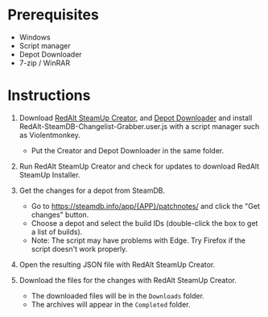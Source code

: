 # Prerequisites

- Windows
- Script manager
- Depot Downloader
- 7-zip / WinRAR

# Instructions

1. Download [RedAlt SteamUp Creator](https://github.com/Reddiepoint/RedAlt-SteamUp-Creator/releases/latest),
   and [Depot Downloader](https://github.com/SteamRE/DepotDownloader/releases/latest) and install
   RedAlt-SteamDB-Changelist-Grabber.user.js with a script manager such as Violentmonkey.
    - Put the Creator and Depot Downloader in the same folder.

2. Run RedAlt SteamUp Creator and check for updates to download RedAlt SteamUp Installer.

3. Get the changes for a depot from SteamDB.
    - Go to https://steamdb.info/app/{APP}/patchnotes/ and click the "Get changes" button.
    - Choose a depot and select the build IDs (double-click the box to get a list of builds).
    - Note: The script may have problems with Edge. Try Firefox if the script doesn't work properly.

4. Open the resulting JSON file with RedAlt SteamUp Creator.

5. Download the files for the changes with RedAlt SteamUp Creator.
    - The downloaded files will be in the `Downloads` folder.
    - The archives will appear in the `Completed` folder.